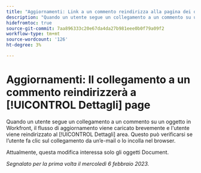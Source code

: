 ```yaml
---
title: "Aggiornamenti: Link a un commento reindirizza alla pagina dei dettagli"
description: "Quando un utente segue un collegamento a un commento su un oggetto in Workfront, il flusso di aggiornamento viene caricato brevemente e l'utente viene reindirizzato all'area Dettagli dell'oggetto. Questo può verificarsi se l’utente fa clic sul collegamento da un’e-mail o lo incolla nel browser."
hidefromtoc: true
source-git-commit: 7aa896333c20e67da4da27b981eee0b0f79a09f2
workflow-type: tm+mt
source-wordcount: '126'
ht-degree: 3%

---
```



# Aggiornamenti: Il collegamento a un commento reindirizzerà a [!UICONTROL Dettagli] page

Quando un utente segue un collegamento a un commento su un oggetto in Workfront, il flusso di aggiornamento viene caricato brevemente e l&#39;utente viene reindirizzato al [!UICONTROL Dettagli] area. Questo può verificarsi se l’utente fa clic sul collegamento da un’e-mail o lo incolla nel browser.

Attualmente, questa modifica interessa solo gli oggetti Document.

_Segnalato per la prima volta il mercoledì 6 febbraio 2023._

